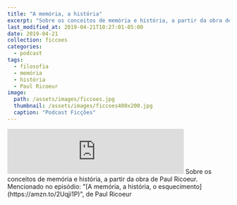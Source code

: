 ```yaml
---
title: "A memória, a história"
excerpt: "Sobre os conceitos de memória e história, a partir da obra de Paul Ricoeur."
last_modified_at: 2019-04-21T10:27:01-05:00
date: 2019-04-21
collection: ficcoes
categories:
  - podcast
tags: 
  - filosofia
  - memória
  - história
  - Paul Ricoeur
image: 
  path: /assets/images/ficcoes.jpg
  thumbnail: /assets/images/ficcoes400x200.jpg
  caption: "Podcast Ficções"
---
```


<iframe src="https://anchor.fm/podcastficcoes/embed/episodes/A-memria--a-histria-e3pt67/a-adi78v" height="102px" width="400px" frameborder="0" scrolling="no"></iframe>
Sobre os conceitos de memória e história, a partir da obra de Paul Ricoeur. Mencionado no episódio: "[A memória, a história, o esquecimento](https://amzn.to/2Uqji1P)", de Paul Ricoeur
